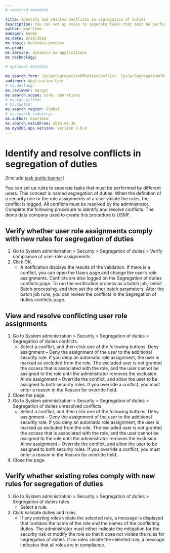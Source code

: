 ```yaml
--- 
# required metadata 
 
title: Identify and resolve conflicts in segregation of duties
description: You can set up rules to separate tasks that must be performed by different users. 
author: maertenm
manager: AnnBe 
ms.date: 8/29/2018
ms.topic: business-process 
ms.prod:  
ms.service: dynamics-ax-applications 
ms.technology:  
 
# optional metadata 
 
ms.search.form: SysSecSegregationOfDutiesConflict, SysSecSegregationOfDutiesRule   
audience: Application User 
# ms.devlang:  
ms.reviewer: margoc
ms.search.scope: Core, Operations 
# ms.tgt_pltfrm:  
# ms.custom:  
ms.search.region: Global
# ms.search.industry: 
ms.author: maertenm
ms.search.validFrom: 2016-06-30 
ms.dyn365.ops.version: Version 7.0.0 
---
```

# Identify and resolve conflicts in segregation of duties

[!include [task guide banner](../../includes/task-guide-banner.md)]

You can set up rules to separate tasks that must be performed by different users. This concept is named segregation of duties. When the definition of a security role or the role assignments of a user violate the rules, the conflict is logged. All conflicts must be resolved by the administrator. Complete the following procedure to identify and resolve conflicts. The demo data company used to create this procedure is USMF.


## Verify whether user role assignments comply with new rules for segregation of duties
1. Go to System administration > Security > Segregation of duties > Verify compliance of user-role assignments.
2. Click OK.
    * A notification displays the results of the validation.     If there is a conflict, you can open the Users page and change the user’s role assignments. Conflicts are also logged on the Segregation of duties conflicts page.     To run the verification process as a batch job, select Batch processing, and then set the other batch parameters. After the batch job runs, you can review the conflicts in the Segregation of duties conflicts page.  

## View and resolve conflicting user role assignments
1. Go to System administration > Security > Segregation of duties > Segregation of duties conflicts.
    * Select a conflict, and then click one of the following buttons:     Deny assignment – Deny the assignment of the user to the additional security role. If you deny an automatic role assignment, the user is marked as excluded from the role. The excluded user is not granted the access that is associated with the role, and the user cannot be assigned to the role until the administrator removes the exclusion.     Allow assignment – Override the conflict, and allow the user to be assigned to both security roles. If you override a conflict, you must enter a reason in the Reason for override field.  
2. Close the page.
3. Go to System administration > Security > Segregation of duties > Segregation of duties unresolved conflicts.
    * Select a conflict, and then click one of the following buttons:     Deny assignment – Deny the assignment of the user to the additional security role. If you deny an automatic role assignment, the user is marked as excluded from the role. The excluded user is not granted the access that is associated with the role, and the user cannot be assigned to the role until the administrator removes the exclusion.     Allow assignment – Override the conflict, and allow the user to be assigned to both security roles. If you override a conflict, you must enter a reason in the Reason for override field.    
4. Close the page.

## Verify whether existing roles comply with new rules for segregation of duties
1. Go to System administration > Security > Segregation of duties > Segregation of duties rules.
    * Select a rule.  
2. Click Validate duties and roles.
    * If any existing roles violate the selected rule, a message is displayed that contains the name of the role and the names of the conflicting duties. The administrator must either indicate the mitigation for the security risk or modify the role so that it does not violate the rules for segregation of duties.     If no roles violate the selected rule, a message indicates that all roles are in compliance.  

